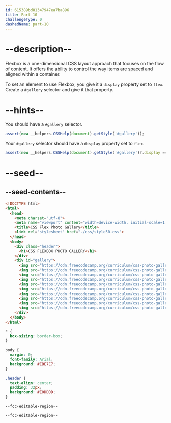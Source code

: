 ```yaml
---
id: 615389bd81347947ea7ba896
title: Part 10
challengeType: 0
dashedName: part-10
---
```


# --description--

Flexbox is a one-dimensional CSS layout approach that focuses on the flow of content. It offers the ability to control the way items are spaced and aligned within a container.

To set an element to use Flexbox, you give it a `display` property set to `flex`. Create a `#gallery` selector and give it that property.

# --hints--

You should have a `#gallery` selector.

```js
assert(new __helpers.CSSHelp(document).getStyle('#gallery'));
```

Your `#gallery` selector should have a `display` property set to `flex`.

```js
assert(new __helpers.CSSHelp(document).getStyle('#gallery')?.display === 'flex');
```

# --seed--

## --seed-contents--

```html
<!DOCTYPE html>
<html>
  <head>
    <meta charset="utf-8">
    <meta name="viewport" content="width=device-width, initial-scale=1.0">
    <title>CSS Flex Photo Gallery</title>
    <link rel="stylesheet" href="./css/style50.css">
  </head>
  <body>
    <div class="header">
      <h1>CSS FLEXBOX PHOTO GALLERY</h1>
    </div>
    <div id="gallery">
      <img src="https://cdn.freecodecamp.org/curriculum/css-photo-gallery/1.jpg"/>
      <img src="https://cdn.freecodecamp.org/curriculum/css-photo-gallery/2.jpg"/>
      <img src="https://cdn.freecodecamp.org/curriculum/css-photo-gallery/3.jpg"/>
      <img src="https://cdn.freecodecamp.org/curriculum/css-photo-gallery/4.jpg"/>
      <img src="https://cdn.freecodecamp.org/curriculum/css-photo-gallery/5.jpg"/>
      <img src="https://cdn.freecodecamp.org/curriculum/css-photo-gallery/6.jpg"/>
      <img src="https://cdn.freecodecamp.org/curriculum/css-photo-gallery/7.jpg"/>
      <img src="https://cdn.freecodecamp.org/curriculum/css-photo-gallery/8.jpg"/>
      <img src="https://cdn.freecodecamp.org/curriculum/css-photo-gallery/9.jpg"/>
      <img src="https://cdn.freecodecamp.org/curriculum/css-photo-gallery/10.jpg"/>
    </div>
  </body>
</html>
```

```css
* {
  box-sizing: border-box;
}

body {
  margin: 0;
  font-family: Arial;
  background: #EBE7E7;
}

.header {
  text-align: center;
  padding: 32px;
  background: #E0DDDD;
}

--fcc-editable-region--

--fcc-editable-region--
```
